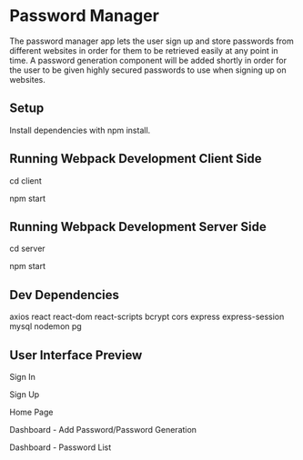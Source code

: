 # Password Manager

The password manager app lets the user sign up and store passwords from different websites in order for them to be retrieved easily at any point in time. A password generation component will be added shortly in order for the user to be given highly secured passwords to use when signing up on websites.

## Setup

Install dependencies with npm install.

## Running Webpack Development Client Side

cd client

npm start

## Running Webpack Development Server Side

cd server

npm start

## Dev Dependencies

axios
react
react-dom
react-scripts
bcrypt
cors
express
express-session
mysql
nodemon
pg

## User Interface Preview

Sign In

Sign Up

Home Page

Dashboard - Add Password/Password Generation

Dashboard - Password List

